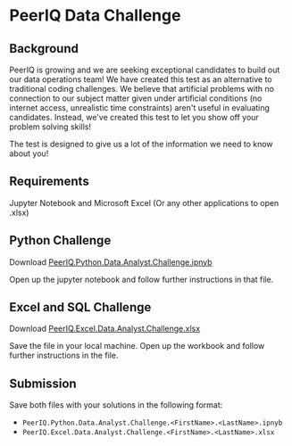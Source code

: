 # PeerIQ Data Challenge

## Background
PeerIQ is growing and we are seeking exceptional candidates to build out our data operations team! We have created this test as an alternative to traditional coding challenges. We believe that artificial problems with no connection to our subject matter given under artificial conditions (no internet access, unrealistic time constraints) aren't useful in evaluating candidates. Instead, we've created this test to let you show off your problem solving skills!

The test is designed to give us a lot of the information we need to know about you!

## Requirements
Jupyter Notebook and Microsoft Excel (Or any other applications to open .xlsx)

## Python Challenge
Download [PeerIQ.Python.Data.Analyst.Challenge.ipnyb](https://peeriq-interview.s3.amazonaws.com/PeerIQ.Python.Data.Analyst.Challenge.ipynb)

Open up the jupyter notebook and follow further instructions in that file. 


## Excel and SQL Challenge
Download [PeerIQ.Excel.Data.Analyst.Challenge.xlsx](https://peeriq-interview.s3.amazonaws.com/PeerIQ.Excel.Data.Analyst.Challenge.xlsx)

Save the file in your local machine. Open up the workbook and follow further instructions in the file.


## Submission
Save both files with your solutions in the following format:
* `PeerIQ.Python.Data.Analyst.Challenge.<FirstName>.<LastName>.ipnyb`
* `PeerIQ.Excel.Data.Analyst.Challenge.<FirstName>.<LastName>.xlsx`
